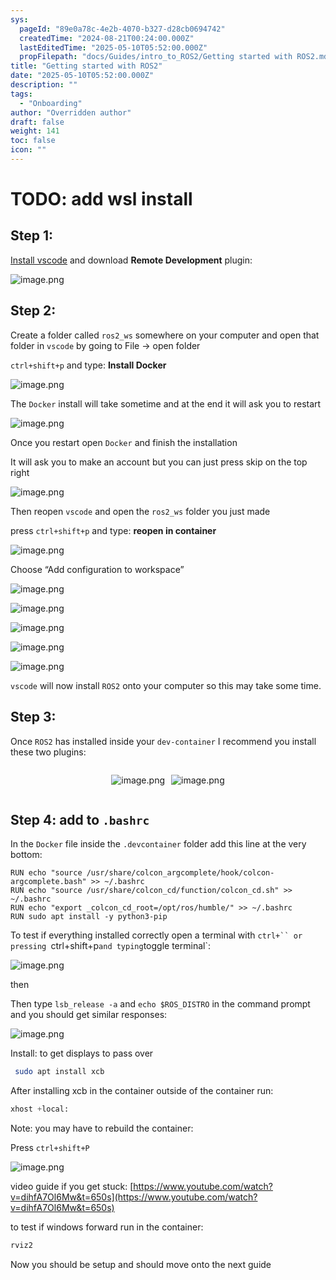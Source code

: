 ```yaml
---
sys:
  pageId: "89e0a78c-4e2b-4070-b327-d28cb0694742"
  createdTime: "2024-08-21T00:24:00.000Z"
  lastEditedTime: "2025-05-10T05:52:00.000Z"
  propFilepath: "docs/Guides/intro_to_ROS2/Getting started with ROS2.md"
title: "Getting started with ROS2"
date: "2025-05-10T05:52:00.000Z"
description: ""
tags:
  - "Onboarding"
author: "Overridden author"
draft: false
weight: 141
toc: false
icon: ""
---
```


# TODO: add wsl install

## Step 1:

[Install vscode](https://code.visualstudio.com/download) and download **Remote Development** plugin:

![image.png](https://prod-files-secure.s3.us-west-2.amazonaws.com/d518164a-d88e-44d1-a4ee-3adb3bd8bce0/efb52993-1881-4a40-b95e-6f020334f022/image.png?X-Amz-Algorithm=AWS4-HMAC-SHA256&X-Amz-Content-Sha256=UNSIGNED-PAYLOAD&X-Amz-Credential=ASIAZI2LB466YTOXWYQU%2F20250529%2Fus-west-2%2Fs3%2Faws4_request&X-Amz-Date=20250529T201021Z&X-Amz-Expires=3600&X-Amz-Security-Token=IQoJb3JpZ2luX2VjEMv%2F%2F%2F%2F%2F%2F%2F%2F%2F%2FwEaCXVzLXdlc3QtMiJIMEYCIQDBAvlveYRAaI8Zc5imuYTq2tbGWSPWVcSZQh06%2BKheXAIhAKlBtYT%2FnCGco15VUCWHoQSvf7F57RGnvTjxZYPU7xggKogECJT%2F%2F%2F%2F%2F%2F%2F%2F%2F%2FwEQABoMNjM3NDIzMTgzODA1Igw6yMzbWxi9T3iAAqEq3AMCh4PhfvXtag%2BQIyypGJncnH0l64eeris31y3S3TIWZUv4uGxoqbxEEsNb2xE7%2BWcbGdgNN3efFtKD5DxLD1zEKNI2h3aJCjWZK1k8RVBUvan5nCrBhymZpvaJuTrmbIm3Md5Co9vKK9U%2BwnBBRcfnbFt957VFlntMxAzT3%2FN0FKXWUmUz8yjlfVapOnELxAuGweFcArUTtAKyZ9KLV86IH%2BMOCmjjyyT25ckcyIAit6QQylabcHV0zJmFWUFMAFoqXoS%2FzekW2x6hxCvYQEsaOzYdc1K5fQxm3IGKuymHrDovKTdFOqH5GcJQRrHmc9xIduI%2FwNne7XrI6v%2BP5UCu2k3mp6iQe1iRGEleOlBnAK9mvdr%2FIxlN96s4D1UHAH9%2FiG2lOvjlwVhpjjeRTQwArJuX7x31tAJWZCBNdvo3NZqQe4aVyCv%2FkcNxD21YcfQLC1Ufb2e2aH8mGVuafyZShkAYqNSatLw1hu8RDA8Rh9w6%2FlGLZ4rbqSTxzA9xicT0ZQuEI33sr5vedf3SglCs12nrAJUR5yQ88sTq%2FoHg8HnykhpG5Hhmuizk1qV4puObu7DoA5%2FTGK7nCBqVQ2NrF%2Fx20Vl9OJhyjHsAHvSUFDPRW8us1Tm4P01ZIDDf4uLBBjqkAVJMM48gX0nts6E3PkdKVGE9XEem%2BPIxgZ2w2%2Bkl0SJ6HCmJWVb5tvw%2FfgPNULzwVIFuW1WQdgfuf3NUTrVqdSTlmBVSYWMb72j%2FyX5EOJeIGpcOTR9dFblKBAajQmnQq4SzoHunUgG8854YqAGRLx295yrt5YGMijwtEKrg0tIGwcC3s2GzMt2LAGgaAvQNPfrL%2BK72Gf77uh627b6qLzS5EyPx&X-Amz-Signature=f8be28531a467744db57a0ef97b19aab1923eacd412096f01add4b4f0947ea62&X-Amz-SignedHeaders=host&x-id=GetObject)

## Step 2:

Create a folder called `ros2_ws` somewhere on your computer and open that folder in `vscode` by going to File → open folder 

`ctrl+shift+p` and type: **Install Docker**

![image.png](https://prod-files-secure.s3.us-west-2.amazonaws.com/d518164a-d88e-44d1-a4ee-3adb3bd8bce0/2269dc0e-1cd5-47ff-bceb-c04ad9b2eab0/image.png?X-Amz-Algorithm=AWS4-HMAC-SHA256&X-Amz-Content-Sha256=UNSIGNED-PAYLOAD&X-Amz-Credential=ASIAZI2LB466YTOXWYQU%2F20250529%2Fus-west-2%2Fs3%2Faws4_request&X-Amz-Date=20250529T201021Z&X-Amz-Expires=3600&X-Amz-Security-Token=IQoJb3JpZ2luX2VjEMv%2F%2F%2F%2F%2F%2F%2F%2F%2F%2FwEaCXVzLXdlc3QtMiJIMEYCIQDBAvlveYRAaI8Zc5imuYTq2tbGWSPWVcSZQh06%2BKheXAIhAKlBtYT%2FnCGco15VUCWHoQSvf7F57RGnvTjxZYPU7xggKogECJT%2F%2F%2F%2F%2F%2F%2F%2F%2F%2FwEQABoMNjM3NDIzMTgzODA1Igw6yMzbWxi9T3iAAqEq3AMCh4PhfvXtag%2BQIyypGJncnH0l64eeris31y3S3TIWZUv4uGxoqbxEEsNb2xE7%2BWcbGdgNN3efFtKD5DxLD1zEKNI2h3aJCjWZK1k8RVBUvan5nCrBhymZpvaJuTrmbIm3Md5Co9vKK9U%2BwnBBRcfnbFt957VFlntMxAzT3%2FN0FKXWUmUz8yjlfVapOnELxAuGweFcArUTtAKyZ9KLV86IH%2BMOCmjjyyT25ckcyIAit6QQylabcHV0zJmFWUFMAFoqXoS%2FzekW2x6hxCvYQEsaOzYdc1K5fQxm3IGKuymHrDovKTdFOqH5GcJQRrHmc9xIduI%2FwNne7XrI6v%2BP5UCu2k3mp6iQe1iRGEleOlBnAK9mvdr%2FIxlN96s4D1UHAH9%2FiG2lOvjlwVhpjjeRTQwArJuX7x31tAJWZCBNdvo3NZqQe4aVyCv%2FkcNxD21YcfQLC1Ufb2e2aH8mGVuafyZShkAYqNSatLw1hu8RDA8Rh9w6%2FlGLZ4rbqSTxzA9xicT0ZQuEI33sr5vedf3SglCs12nrAJUR5yQ88sTq%2FoHg8HnykhpG5Hhmuizk1qV4puObu7DoA5%2FTGK7nCBqVQ2NrF%2Fx20Vl9OJhyjHsAHvSUFDPRW8us1Tm4P01ZIDDf4uLBBjqkAVJMM48gX0nts6E3PkdKVGE9XEem%2BPIxgZ2w2%2Bkl0SJ6HCmJWVb5tvw%2FfgPNULzwVIFuW1WQdgfuf3NUTrVqdSTlmBVSYWMb72j%2FyX5EOJeIGpcOTR9dFblKBAajQmnQq4SzoHunUgG8854YqAGRLx295yrt5YGMijwtEKrg0tIGwcC3s2GzMt2LAGgaAvQNPfrL%2BK72Gf77uh627b6qLzS5EyPx&X-Amz-Signature=d1bc37b05fdece33c77e123c624aae61997f9a02a25d700f9de11ae0d970e271&X-Amz-SignedHeaders=host&x-id=GetObject)

The `Docker` install will take sometime and at the end it will ask you to restart

![image.png](https://prod-files-secure.s3.us-west-2.amazonaws.com/d518164a-d88e-44d1-a4ee-3adb3bd8bce0/ed233f78-be33-4b1f-b89c-9c346c0e961e/image.png?X-Amz-Algorithm=AWS4-HMAC-SHA256&X-Amz-Content-Sha256=UNSIGNED-PAYLOAD&X-Amz-Credential=ASIAZI2LB466YTOXWYQU%2F20250529%2Fus-west-2%2Fs3%2Faws4_request&X-Amz-Date=20250529T201021Z&X-Amz-Expires=3600&X-Amz-Security-Token=IQoJb3JpZ2luX2VjEMv%2F%2F%2F%2F%2F%2F%2F%2F%2F%2FwEaCXVzLXdlc3QtMiJIMEYCIQDBAvlveYRAaI8Zc5imuYTq2tbGWSPWVcSZQh06%2BKheXAIhAKlBtYT%2FnCGco15VUCWHoQSvf7F57RGnvTjxZYPU7xggKogECJT%2F%2F%2F%2F%2F%2F%2F%2F%2F%2FwEQABoMNjM3NDIzMTgzODA1Igw6yMzbWxi9T3iAAqEq3AMCh4PhfvXtag%2BQIyypGJncnH0l64eeris31y3S3TIWZUv4uGxoqbxEEsNb2xE7%2BWcbGdgNN3efFtKD5DxLD1zEKNI2h3aJCjWZK1k8RVBUvan5nCrBhymZpvaJuTrmbIm3Md5Co9vKK9U%2BwnBBRcfnbFt957VFlntMxAzT3%2FN0FKXWUmUz8yjlfVapOnELxAuGweFcArUTtAKyZ9KLV86IH%2BMOCmjjyyT25ckcyIAit6QQylabcHV0zJmFWUFMAFoqXoS%2FzekW2x6hxCvYQEsaOzYdc1K5fQxm3IGKuymHrDovKTdFOqH5GcJQRrHmc9xIduI%2FwNne7XrI6v%2BP5UCu2k3mp6iQe1iRGEleOlBnAK9mvdr%2FIxlN96s4D1UHAH9%2FiG2lOvjlwVhpjjeRTQwArJuX7x31tAJWZCBNdvo3NZqQe4aVyCv%2FkcNxD21YcfQLC1Ufb2e2aH8mGVuafyZShkAYqNSatLw1hu8RDA8Rh9w6%2FlGLZ4rbqSTxzA9xicT0ZQuEI33sr5vedf3SglCs12nrAJUR5yQ88sTq%2FoHg8HnykhpG5Hhmuizk1qV4puObu7DoA5%2FTGK7nCBqVQ2NrF%2Fx20Vl9OJhyjHsAHvSUFDPRW8us1Tm4P01ZIDDf4uLBBjqkAVJMM48gX0nts6E3PkdKVGE9XEem%2BPIxgZ2w2%2Bkl0SJ6HCmJWVb5tvw%2FfgPNULzwVIFuW1WQdgfuf3NUTrVqdSTlmBVSYWMb72j%2FyX5EOJeIGpcOTR9dFblKBAajQmnQq4SzoHunUgG8854YqAGRLx295yrt5YGMijwtEKrg0tIGwcC3s2GzMt2LAGgaAvQNPfrL%2BK72Gf77uh627b6qLzS5EyPx&X-Amz-Signature=5647a65a4f4ed9b45611d523db15d910b1c5a465745ef04d404431eb36e1eb62&X-Amz-SignedHeaders=host&x-id=GetObject)

Once you restart open `Docker` and finish the installation

It will ask you to make an account but you can just press skip on the top right

![image.png](https://prod-files-secure.s3.us-west-2.amazonaws.com/d518164a-d88e-44d1-a4ee-3adb3bd8bce0/21010ad9-1659-4fd9-9f59-9932a09b2a3d/image.png?X-Amz-Algorithm=AWS4-HMAC-SHA256&X-Amz-Content-Sha256=UNSIGNED-PAYLOAD&X-Amz-Credential=ASIAZI2LB466YTOXWYQU%2F20250529%2Fus-west-2%2Fs3%2Faws4_request&X-Amz-Date=20250529T201021Z&X-Amz-Expires=3600&X-Amz-Security-Token=IQoJb3JpZ2luX2VjEMv%2F%2F%2F%2F%2F%2F%2F%2F%2F%2FwEaCXVzLXdlc3QtMiJIMEYCIQDBAvlveYRAaI8Zc5imuYTq2tbGWSPWVcSZQh06%2BKheXAIhAKlBtYT%2FnCGco15VUCWHoQSvf7F57RGnvTjxZYPU7xggKogECJT%2F%2F%2F%2F%2F%2F%2F%2F%2F%2FwEQABoMNjM3NDIzMTgzODA1Igw6yMzbWxi9T3iAAqEq3AMCh4PhfvXtag%2BQIyypGJncnH0l64eeris31y3S3TIWZUv4uGxoqbxEEsNb2xE7%2BWcbGdgNN3efFtKD5DxLD1zEKNI2h3aJCjWZK1k8RVBUvan5nCrBhymZpvaJuTrmbIm3Md5Co9vKK9U%2BwnBBRcfnbFt957VFlntMxAzT3%2FN0FKXWUmUz8yjlfVapOnELxAuGweFcArUTtAKyZ9KLV86IH%2BMOCmjjyyT25ckcyIAit6QQylabcHV0zJmFWUFMAFoqXoS%2FzekW2x6hxCvYQEsaOzYdc1K5fQxm3IGKuymHrDovKTdFOqH5GcJQRrHmc9xIduI%2FwNne7XrI6v%2BP5UCu2k3mp6iQe1iRGEleOlBnAK9mvdr%2FIxlN96s4D1UHAH9%2FiG2lOvjlwVhpjjeRTQwArJuX7x31tAJWZCBNdvo3NZqQe4aVyCv%2FkcNxD21YcfQLC1Ufb2e2aH8mGVuafyZShkAYqNSatLw1hu8RDA8Rh9w6%2FlGLZ4rbqSTxzA9xicT0ZQuEI33sr5vedf3SglCs12nrAJUR5yQ88sTq%2FoHg8HnykhpG5Hhmuizk1qV4puObu7DoA5%2FTGK7nCBqVQ2NrF%2Fx20Vl9OJhyjHsAHvSUFDPRW8us1Tm4P01ZIDDf4uLBBjqkAVJMM48gX0nts6E3PkdKVGE9XEem%2BPIxgZ2w2%2Bkl0SJ6HCmJWVb5tvw%2FfgPNULzwVIFuW1WQdgfuf3NUTrVqdSTlmBVSYWMb72j%2FyX5EOJeIGpcOTR9dFblKBAajQmnQq4SzoHunUgG8854YqAGRLx295yrt5YGMijwtEKrg0tIGwcC3s2GzMt2LAGgaAvQNPfrL%2BK72Gf77uh627b6qLzS5EyPx&X-Amz-Signature=54022294fdbff8febd1b923415ce790c5dfe9ccd612f3c310ae1de3ed18602ba&X-Amz-SignedHeaders=host&x-id=GetObject)

Then reopen `vscode` and open the `ros2_ws` folder you just made

press `ctrl+shift+p` and type: **reopen in container**

![image.png](https://prod-files-secure.s3.us-west-2.amazonaws.com/d518164a-d88e-44d1-a4ee-3adb3bd8bce0/4e93b8c2-41ad-488c-8095-c74205196118/image.png?X-Amz-Algorithm=AWS4-HMAC-SHA256&X-Amz-Content-Sha256=UNSIGNED-PAYLOAD&X-Amz-Credential=ASIAZI2LB466YTOXWYQU%2F20250529%2Fus-west-2%2Fs3%2Faws4_request&X-Amz-Date=20250529T201021Z&X-Amz-Expires=3600&X-Amz-Security-Token=IQoJb3JpZ2luX2VjEMv%2F%2F%2F%2F%2F%2F%2F%2F%2F%2FwEaCXVzLXdlc3QtMiJIMEYCIQDBAvlveYRAaI8Zc5imuYTq2tbGWSPWVcSZQh06%2BKheXAIhAKlBtYT%2FnCGco15VUCWHoQSvf7F57RGnvTjxZYPU7xggKogECJT%2F%2F%2F%2F%2F%2F%2F%2F%2F%2FwEQABoMNjM3NDIzMTgzODA1Igw6yMzbWxi9T3iAAqEq3AMCh4PhfvXtag%2BQIyypGJncnH0l64eeris31y3S3TIWZUv4uGxoqbxEEsNb2xE7%2BWcbGdgNN3efFtKD5DxLD1zEKNI2h3aJCjWZK1k8RVBUvan5nCrBhymZpvaJuTrmbIm3Md5Co9vKK9U%2BwnBBRcfnbFt957VFlntMxAzT3%2FN0FKXWUmUz8yjlfVapOnELxAuGweFcArUTtAKyZ9KLV86IH%2BMOCmjjyyT25ckcyIAit6QQylabcHV0zJmFWUFMAFoqXoS%2FzekW2x6hxCvYQEsaOzYdc1K5fQxm3IGKuymHrDovKTdFOqH5GcJQRrHmc9xIduI%2FwNne7XrI6v%2BP5UCu2k3mp6iQe1iRGEleOlBnAK9mvdr%2FIxlN96s4D1UHAH9%2FiG2lOvjlwVhpjjeRTQwArJuX7x31tAJWZCBNdvo3NZqQe4aVyCv%2FkcNxD21YcfQLC1Ufb2e2aH8mGVuafyZShkAYqNSatLw1hu8RDA8Rh9w6%2FlGLZ4rbqSTxzA9xicT0ZQuEI33sr5vedf3SglCs12nrAJUR5yQ88sTq%2FoHg8HnykhpG5Hhmuizk1qV4puObu7DoA5%2FTGK7nCBqVQ2NrF%2Fx20Vl9OJhyjHsAHvSUFDPRW8us1Tm4P01ZIDDf4uLBBjqkAVJMM48gX0nts6E3PkdKVGE9XEem%2BPIxgZ2w2%2Bkl0SJ6HCmJWVb5tvw%2FfgPNULzwVIFuW1WQdgfuf3NUTrVqdSTlmBVSYWMb72j%2FyX5EOJeIGpcOTR9dFblKBAajQmnQq4SzoHunUgG8854YqAGRLx295yrt5YGMijwtEKrg0tIGwcC3s2GzMt2LAGgaAvQNPfrL%2BK72Gf77uh627b6qLzS5EyPx&X-Amz-Signature=0cfad11028cf6dc50de34b435041da5fc4b29a33a262dced7522d0bb2c6402c9&X-Amz-SignedHeaders=host&x-id=GetObject)

Choose “Add configuration to workspace”

![image.png](https://prod-files-secure.s3.us-west-2.amazonaws.com/d518164a-d88e-44d1-a4ee-3adb3bd8bce0/9560b282-5060-4989-ba37-97e7b2c22476/image.png?X-Amz-Algorithm=AWS4-HMAC-SHA256&X-Amz-Content-Sha256=UNSIGNED-PAYLOAD&X-Amz-Credential=ASIAZI2LB466YTOXWYQU%2F20250529%2Fus-west-2%2Fs3%2Faws4_request&X-Amz-Date=20250529T201021Z&X-Amz-Expires=3600&X-Amz-Security-Token=IQoJb3JpZ2luX2VjEMv%2F%2F%2F%2F%2F%2F%2F%2F%2F%2FwEaCXVzLXdlc3QtMiJIMEYCIQDBAvlveYRAaI8Zc5imuYTq2tbGWSPWVcSZQh06%2BKheXAIhAKlBtYT%2FnCGco15VUCWHoQSvf7F57RGnvTjxZYPU7xggKogECJT%2F%2F%2F%2F%2F%2F%2F%2F%2F%2FwEQABoMNjM3NDIzMTgzODA1Igw6yMzbWxi9T3iAAqEq3AMCh4PhfvXtag%2BQIyypGJncnH0l64eeris31y3S3TIWZUv4uGxoqbxEEsNb2xE7%2BWcbGdgNN3efFtKD5DxLD1zEKNI2h3aJCjWZK1k8RVBUvan5nCrBhymZpvaJuTrmbIm3Md5Co9vKK9U%2BwnBBRcfnbFt957VFlntMxAzT3%2FN0FKXWUmUz8yjlfVapOnELxAuGweFcArUTtAKyZ9KLV86IH%2BMOCmjjyyT25ckcyIAit6QQylabcHV0zJmFWUFMAFoqXoS%2FzekW2x6hxCvYQEsaOzYdc1K5fQxm3IGKuymHrDovKTdFOqH5GcJQRrHmc9xIduI%2FwNne7XrI6v%2BP5UCu2k3mp6iQe1iRGEleOlBnAK9mvdr%2FIxlN96s4D1UHAH9%2FiG2lOvjlwVhpjjeRTQwArJuX7x31tAJWZCBNdvo3NZqQe4aVyCv%2FkcNxD21YcfQLC1Ufb2e2aH8mGVuafyZShkAYqNSatLw1hu8RDA8Rh9w6%2FlGLZ4rbqSTxzA9xicT0ZQuEI33sr5vedf3SglCs12nrAJUR5yQ88sTq%2FoHg8HnykhpG5Hhmuizk1qV4puObu7DoA5%2FTGK7nCBqVQ2NrF%2Fx20Vl9OJhyjHsAHvSUFDPRW8us1Tm4P01ZIDDf4uLBBjqkAVJMM48gX0nts6E3PkdKVGE9XEem%2BPIxgZ2w2%2Bkl0SJ6HCmJWVb5tvw%2FfgPNULzwVIFuW1WQdgfuf3NUTrVqdSTlmBVSYWMb72j%2FyX5EOJeIGpcOTR9dFblKBAajQmnQq4SzoHunUgG8854YqAGRLx295yrt5YGMijwtEKrg0tIGwcC3s2GzMt2LAGgaAvQNPfrL%2BK72Gf77uh627b6qLzS5EyPx&X-Amz-Signature=1b6afbd5c63ac1ffe54a5e621fe71bea2904762ae737c742147e2b34de543e73&X-Amz-SignedHeaders=host&x-id=GetObject)

![image.png](https://prod-files-secure.s3.us-west-2.amazonaws.com/d518164a-d88e-44d1-a4ee-3adb3bd8bce0/2ee63f81-886b-48e8-a553-dc6e5eac99e4/image.png?X-Amz-Algorithm=AWS4-HMAC-SHA256&X-Amz-Content-Sha256=UNSIGNED-PAYLOAD&X-Amz-Credential=ASIAZI2LB466YTOXWYQU%2F20250529%2Fus-west-2%2Fs3%2Faws4_request&X-Amz-Date=20250529T201021Z&X-Amz-Expires=3600&X-Amz-Security-Token=IQoJb3JpZ2luX2VjEMv%2F%2F%2F%2F%2F%2F%2F%2F%2F%2FwEaCXVzLXdlc3QtMiJIMEYCIQDBAvlveYRAaI8Zc5imuYTq2tbGWSPWVcSZQh06%2BKheXAIhAKlBtYT%2FnCGco15VUCWHoQSvf7F57RGnvTjxZYPU7xggKogECJT%2F%2F%2F%2F%2F%2F%2F%2F%2F%2FwEQABoMNjM3NDIzMTgzODA1Igw6yMzbWxi9T3iAAqEq3AMCh4PhfvXtag%2BQIyypGJncnH0l64eeris31y3S3TIWZUv4uGxoqbxEEsNb2xE7%2BWcbGdgNN3efFtKD5DxLD1zEKNI2h3aJCjWZK1k8RVBUvan5nCrBhymZpvaJuTrmbIm3Md5Co9vKK9U%2BwnBBRcfnbFt957VFlntMxAzT3%2FN0FKXWUmUz8yjlfVapOnELxAuGweFcArUTtAKyZ9KLV86IH%2BMOCmjjyyT25ckcyIAit6QQylabcHV0zJmFWUFMAFoqXoS%2FzekW2x6hxCvYQEsaOzYdc1K5fQxm3IGKuymHrDovKTdFOqH5GcJQRrHmc9xIduI%2FwNne7XrI6v%2BP5UCu2k3mp6iQe1iRGEleOlBnAK9mvdr%2FIxlN96s4D1UHAH9%2FiG2lOvjlwVhpjjeRTQwArJuX7x31tAJWZCBNdvo3NZqQe4aVyCv%2FkcNxD21YcfQLC1Ufb2e2aH8mGVuafyZShkAYqNSatLw1hu8RDA8Rh9w6%2FlGLZ4rbqSTxzA9xicT0ZQuEI33sr5vedf3SglCs12nrAJUR5yQ88sTq%2FoHg8HnykhpG5Hhmuizk1qV4puObu7DoA5%2FTGK7nCBqVQ2NrF%2Fx20Vl9OJhyjHsAHvSUFDPRW8us1Tm4P01ZIDDf4uLBBjqkAVJMM48gX0nts6E3PkdKVGE9XEem%2BPIxgZ2w2%2Bkl0SJ6HCmJWVb5tvw%2FfgPNULzwVIFuW1WQdgfuf3NUTrVqdSTlmBVSYWMb72j%2FyX5EOJeIGpcOTR9dFblKBAajQmnQq4SzoHunUgG8854YqAGRLx295yrt5YGMijwtEKrg0tIGwcC3s2GzMt2LAGgaAvQNPfrL%2BK72Gf77uh627b6qLzS5EyPx&X-Amz-Signature=996889c87b12b3b820c96b0a8fd9668739906a080d1f2baf3ef9ac03741531b8&X-Amz-SignedHeaders=host&x-id=GetObject)

![image.png](https://prod-files-secure.s3.us-west-2.amazonaws.com/d518164a-d88e-44d1-a4ee-3adb3bd8bce0/ae1580b2-b048-407e-aed9-b584224a7a04/image.png?X-Amz-Algorithm=AWS4-HMAC-SHA256&X-Amz-Content-Sha256=UNSIGNED-PAYLOAD&X-Amz-Credential=ASIAZI2LB466YTOXWYQU%2F20250529%2Fus-west-2%2Fs3%2Faws4_request&X-Amz-Date=20250529T201021Z&X-Amz-Expires=3600&X-Amz-Security-Token=IQoJb3JpZ2luX2VjEMv%2F%2F%2F%2F%2F%2F%2F%2F%2F%2FwEaCXVzLXdlc3QtMiJIMEYCIQDBAvlveYRAaI8Zc5imuYTq2tbGWSPWVcSZQh06%2BKheXAIhAKlBtYT%2FnCGco15VUCWHoQSvf7F57RGnvTjxZYPU7xggKogECJT%2F%2F%2F%2F%2F%2F%2F%2F%2F%2FwEQABoMNjM3NDIzMTgzODA1Igw6yMzbWxi9T3iAAqEq3AMCh4PhfvXtag%2BQIyypGJncnH0l64eeris31y3S3TIWZUv4uGxoqbxEEsNb2xE7%2BWcbGdgNN3efFtKD5DxLD1zEKNI2h3aJCjWZK1k8RVBUvan5nCrBhymZpvaJuTrmbIm3Md5Co9vKK9U%2BwnBBRcfnbFt957VFlntMxAzT3%2FN0FKXWUmUz8yjlfVapOnELxAuGweFcArUTtAKyZ9KLV86IH%2BMOCmjjyyT25ckcyIAit6QQylabcHV0zJmFWUFMAFoqXoS%2FzekW2x6hxCvYQEsaOzYdc1K5fQxm3IGKuymHrDovKTdFOqH5GcJQRrHmc9xIduI%2FwNne7XrI6v%2BP5UCu2k3mp6iQe1iRGEleOlBnAK9mvdr%2FIxlN96s4D1UHAH9%2FiG2lOvjlwVhpjjeRTQwArJuX7x31tAJWZCBNdvo3NZqQe4aVyCv%2FkcNxD21YcfQLC1Ufb2e2aH8mGVuafyZShkAYqNSatLw1hu8RDA8Rh9w6%2FlGLZ4rbqSTxzA9xicT0ZQuEI33sr5vedf3SglCs12nrAJUR5yQ88sTq%2FoHg8HnykhpG5Hhmuizk1qV4puObu7DoA5%2FTGK7nCBqVQ2NrF%2Fx20Vl9OJhyjHsAHvSUFDPRW8us1Tm4P01ZIDDf4uLBBjqkAVJMM48gX0nts6E3PkdKVGE9XEem%2BPIxgZ2w2%2Bkl0SJ6HCmJWVb5tvw%2FfgPNULzwVIFuW1WQdgfuf3NUTrVqdSTlmBVSYWMb72j%2FyX5EOJeIGpcOTR9dFblKBAajQmnQq4SzoHunUgG8854YqAGRLx295yrt5YGMijwtEKrg0tIGwcC3s2GzMt2LAGgaAvQNPfrL%2BK72Gf77uh627b6qLzS5EyPx&X-Amz-Signature=25f1b9b2e430304ef288db29c6459195575efad5095982d3f5a1b91bd6504b49&X-Amz-SignedHeaders=host&x-id=GetObject)

![image.png](https://prod-files-secure.s3.us-west-2.amazonaws.com/d518164a-d88e-44d1-a4ee-3adb3bd8bce0/53255b28-f75e-430f-b9e3-c0ac8577e42b/image.png?X-Amz-Algorithm=AWS4-HMAC-SHA256&X-Amz-Content-Sha256=UNSIGNED-PAYLOAD&X-Amz-Credential=ASIAZI2LB466YTOXWYQU%2F20250529%2Fus-west-2%2Fs3%2Faws4_request&X-Amz-Date=20250529T201021Z&X-Amz-Expires=3600&X-Amz-Security-Token=IQoJb3JpZ2luX2VjEMv%2F%2F%2F%2F%2F%2F%2F%2F%2F%2FwEaCXVzLXdlc3QtMiJIMEYCIQDBAvlveYRAaI8Zc5imuYTq2tbGWSPWVcSZQh06%2BKheXAIhAKlBtYT%2FnCGco15VUCWHoQSvf7F57RGnvTjxZYPU7xggKogECJT%2F%2F%2F%2F%2F%2F%2F%2F%2F%2FwEQABoMNjM3NDIzMTgzODA1Igw6yMzbWxi9T3iAAqEq3AMCh4PhfvXtag%2BQIyypGJncnH0l64eeris31y3S3TIWZUv4uGxoqbxEEsNb2xE7%2BWcbGdgNN3efFtKD5DxLD1zEKNI2h3aJCjWZK1k8RVBUvan5nCrBhymZpvaJuTrmbIm3Md5Co9vKK9U%2BwnBBRcfnbFt957VFlntMxAzT3%2FN0FKXWUmUz8yjlfVapOnELxAuGweFcArUTtAKyZ9KLV86IH%2BMOCmjjyyT25ckcyIAit6QQylabcHV0zJmFWUFMAFoqXoS%2FzekW2x6hxCvYQEsaOzYdc1K5fQxm3IGKuymHrDovKTdFOqH5GcJQRrHmc9xIduI%2FwNne7XrI6v%2BP5UCu2k3mp6iQe1iRGEleOlBnAK9mvdr%2FIxlN96s4D1UHAH9%2FiG2lOvjlwVhpjjeRTQwArJuX7x31tAJWZCBNdvo3NZqQe4aVyCv%2FkcNxD21YcfQLC1Ufb2e2aH8mGVuafyZShkAYqNSatLw1hu8RDA8Rh9w6%2FlGLZ4rbqSTxzA9xicT0ZQuEI33sr5vedf3SglCs12nrAJUR5yQ88sTq%2FoHg8HnykhpG5Hhmuizk1qV4puObu7DoA5%2FTGK7nCBqVQ2NrF%2Fx20Vl9OJhyjHsAHvSUFDPRW8us1Tm4P01ZIDDf4uLBBjqkAVJMM48gX0nts6E3PkdKVGE9XEem%2BPIxgZ2w2%2Bkl0SJ6HCmJWVb5tvw%2FfgPNULzwVIFuW1WQdgfuf3NUTrVqdSTlmBVSYWMb72j%2FyX5EOJeIGpcOTR9dFblKBAajQmnQq4SzoHunUgG8854YqAGRLx295yrt5YGMijwtEKrg0tIGwcC3s2GzMt2LAGgaAvQNPfrL%2BK72Gf77uh627b6qLzS5EyPx&X-Amz-Signature=318876e5fc0ab3c25b887df285aa275ec5329bb99dc96ae35c5d336808f17e65&X-Amz-SignedHeaders=host&x-id=GetObject)

![image.png](https://prod-files-secure.s3.us-west-2.amazonaws.com/d518164a-d88e-44d1-a4ee-3adb3bd8bce0/7c562767-5af9-4ffb-97d1-327bcdf4ee00/image.png?X-Amz-Algorithm=AWS4-HMAC-SHA256&X-Amz-Content-Sha256=UNSIGNED-PAYLOAD&X-Amz-Credential=ASIAZI2LB466YTOXWYQU%2F20250529%2Fus-west-2%2Fs3%2Faws4_request&X-Amz-Date=20250529T201021Z&X-Amz-Expires=3600&X-Amz-Security-Token=IQoJb3JpZ2luX2VjEMv%2F%2F%2F%2F%2F%2F%2F%2F%2F%2FwEaCXVzLXdlc3QtMiJIMEYCIQDBAvlveYRAaI8Zc5imuYTq2tbGWSPWVcSZQh06%2BKheXAIhAKlBtYT%2FnCGco15VUCWHoQSvf7F57RGnvTjxZYPU7xggKogECJT%2F%2F%2F%2F%2F%2F%2F%2F%2F%2FwEQABoMNjM3NDIzMTgzODA1Igw6yMzbWxi9T3iAAqEq3AMCh4PhfvXtag%2BQIyypGJncnH0l64eeris31y3S3TIWZUv4uGxoqbxEEsNb2xE7%2BWcbGdgNN3efFtKD5DxLD1zEKNI2h3aJCjWZK1k8RVBUvan5nCrBhymZpvaJuTrmbIm3Md5Co9vKK9U%2BwnBBRcfnbFt957VFlntMxAzT3%2FN0FKXWUmUz8yjlfVapOnELxAuGweFcArUTtAKyZ9KLV86IH%2BMOCmjjyyT25ckcyIAit6QQylabcHV0zJmFWUFMAFoqXoS%2FzekW2x6hxCvYQEsaOzYdc1K5fQxm3IGKuymHrDovKTdFOqH5GcJQRrHmc9xIduI%2FwNne7XrI6v%2BP5UCu2k3mp6iQe1iRGEleOlBnAK9mvdr%2FIxlN96s4D1UHAH9%2FiG2lOvjlwVhpjjeRTQwArJuX7x31tAJWZCBNdvo3NZqQe4aVyCv%2FkcNxD21YcfQLC1Ufb2e2aH8mGVuafyZShkAYqNSatLw1hu8RDA8Rh9w6%2FlGLZ4rbqSTxzA9xicT0ZQuEI33sr5vedf3SglCs12nrAJUR5yQ88sTq%2FoHg8HnykhpG5Hhmuizk1qV4puObu7DoA5%2FTGK7nCBqVQ2NrF%2Fx20Vl9OJhyjHsAHvSUFDPRW8us1Tm4P01ZIDDf4uLBBjqkAVJMM48gX0nts6E3PkdKVGE9XEem%2BPIxgZ2w2%2Bkl0SJ6HCmJWVb5tvw%2FfgPNULzwVIFuW1WQdgfuf3NUTrVqdSTlmBVSYWMb72j%2FyX5EOJeIGpcOTR9dFblKBAajQmnQq4SzoHunUgG8854YqAGRLx295yrt5YGMijwtEKrg0tIGwcC3s2GzMt2LAGgaAvQNPfrL%2BK72Gf77uh627b6qLzS5EyPx&X-Amz-Signature=712571f282bde2e02d88560fa374b130278db14adf520f2581ab129acef39c1d&X-Amz-SignedHeaders=host&x-id=GetObject)

`vscode` will now install `ROS2` onto your computer so this may take some time.

## Step 3:

Once `ROS2` has installed inside your `dev-container` I recommend you install these two plugins:

<div style="display: flex;flex-direction: row; column-gap:10px; max-width: 630px;justify-content: center;">
<div>

![image.png](https://prod-files-secure.s3.us-west-2.amazonaws.com/d518164a-d88e-44d1-a4ee-3adb3bd8bce0/3fc3d550-5a54-4ba1-ba6b-faa01cdb7369/image.png?X-Amz-Algorithm=AWS4-HMAC-SHA256&X-Amz-Content-Sha256=UNSIGNED-PAYLOAD&X-Amz-Credential=ASIAZI2LB466VC33NX4Q%2F20250529%2Fus-west-2%2Fs3%2Faws4_request&X-Amz-Date=20250529T201022Z&X-Amz-Expires=3600&X-Amz-Security-Token=IQoJb3JpZ2luX2VjEMv%2F%2F%2F%2F%2F%2F%2F%2F%2F%2FwEaCXVzLXdlc3QtMiJGMEQCIETFnO5CYcBtC4U%2F3RzEvpM6y%2F1PRdPw35tlaLicv2ruAiAexzr3War41SDd5L9AxUptFyUPTIn5%2FWO51orjI%2FHgvyqIBAiU%2F%2F%2F%2F%2F%2F%2F%2F%2F%2F8BEAAaDDYzNzQyMzE4MzgwNSIMq7cFguUJH%2BSwhgRSKtwDcA4SC1qmG6SxsH1L97voI%2BNKL%2B8Dq67IRKAumj8NBlzjfhLu3EOFQSNLrNQ2jZepDIHTPnk4UGWLshiMxpp4V8mTCx71zkUU6weIumyqU1xY%2BHtJtixUxsyVXCfdTdY%2B%2BC2GLGugKgWBAvTCVkFEI6lKRa4MJG37tqB4ESlBtUMq49DzNShV02Us4BWWRjXj6xQ369oaIhs%2B9vR4AfkhTU9GPBDOA6vltCyx7L0gCWdYvWYGF2MX1OcrNFrlfCHa62AmkqEdcFxKWdnQ%2BeLvzCfEcQlYb%2FQAH5NWwMXTKhFsA1%2Bl7j9o89q784lmSRv%2F74KCWtPCQfzDpVW8odT6HWsseqbA7JJQ%2FdZng3Rndog%2BC6vpJqsjnaDOWe7nd9jt082p6qCEXlLNpW%2B%2FPR%2FvUnUTotVBzDnqIggtkoNujFNo4YNb%2F93ayqsSRJJwzE8zCaVeG7inoAqO6qW3LKCbiCnLzqKWxz5FRT9U8v54OE261hA178EwutI6X%2B0AthxTYYoYkFrQtZEjJmtLdvAuZx9%2F3FuR2xyA6RItSo5RfK73c6gVvfZGZ3d7LzdfS7JVsLsZguI%2BNWvbHvfftnQox2uvJmlAWCpe6nTa1r0b36%2FUsWPqhJY%2F1ZlDcWAw3uLiwQY6pgHPe0ZrmSudX8ZGFK3DTT%2B1lvH8zDM8P7p8SLfgFQ%2Bmo4oKjGh%2ByGKOUjfMCtsb%2FBMSnpCkH7Gfo5i7fhLhK%2Bx0UZkA20lEmGV4IdQh6VKGRodPvKtuJsyt6GKvQJaMwhRhE79jVmJntfbwby7DJa5s41bnkqc0RsFdyOhMGBqR7To4zHSbkDrLxBXbdqN1%2FFi80TbY7JQuLvgSexe1zj1nf9%2F4P7f5&X-Amz-Signature=f94053d3b7726be372e38c0344f67dcea3d09df6bdb1647041b1c35ca89ce56d&X-Amz-SignedHeaders=host&x-id=GetObject)

</div>
<div>

![image.png](https://prod-files-secure.s3.us-west-2.amazonaws.com/d518164a-d88e-44d1-a4ee-3adb3bd8bce0/d994cc66-13c2-4093-a5a3-f84cf4601a82/image.png?X-Amz-Algorithm=AWS4-HMAC-SHA256&X-Amz-Content-Sha256=UNSIGNED-PAYLOAD&X-Amz-Credential=ASIAZI2LB466R54YS3FX%2F20250529%2Fus-west-2%2Fs3%2Faws4_request&X-Amz-Date=20250529T201022Z&X-Amz-Expires=3600&X-Amz-Security-Token=IQoJb3JpZ2luX2VjEMv%2F%2F%2F%2F%2F%2F%2F%2F%2F%2FwEaCXVzLXdlc3QtMiJHMEUCIFBTNgN%2Fdka73EhAqTM1rFBosZhrNv07JELwvskxgIkLAiEApWOMExszxi7gtYhe%2BRzY818xJRpyQ3U%2ByIXz5hq%2Bpc4qiAQIlP%2F%2F%2F%2F%2F%2F%2F%2F%2F%2FARAAGgw2Mzc0MjMxODM4MDUiDGyixFWu2RSFNuabyCrcA1jIQrNanlU7IAv54KQauRNdb%2B47IixaE49r5Nr1CRRHcMUskl7pcEYJVVjWvOHzIN8miU7HJWlBytfKvMV4A%2FPbaJhYV4YLPqfTSqevwOPb27kLWGgDLMC97QP7Hcq%2BFwPZETlu4q5QfwvoqHrFHq9yUoG2D7%2BR8GYqrmxXRaNgBnmDZEPYUxpqYfPAmr43CaQ4SNwdP7RA8HL5ib6U48ZTFBH29Vja7tYSB4J33HNpXmGvQtZ92mSoAGt1ksuTbt7jxqg50OzlwX0Ofhk96zGrl7ZbomANm%2BQzYwPaXQah2%2FwsCAxZF5R9hfvbkCc0rR4fzNOg1Stu78XAOAFAklNuETwSpSR%2BxM5a%2BwJeubyj9J8sOeIWpUoSCAAKh8Ko0IyToeNdFMjMnm6S2UUUUgAHWBbeVnZkHqhNQPa70EudDh4o5zO8xxmCwFjH2hDA2t%2BtJncbzMWa8U45Ue7k2lHlyoQPyTQFQ3IyZmq1VAS3lMUa1MCGRjJL4CieHUu8uiexU3v1DZK1HBrf1%2B%2FXz4S7jLGRDv%2BH1PK3Urakyg90SpvDXlPD2D2JGZcj1GFzIw0NxE9JePRkAjPdHob3knSuthxyG1OwNZHQ9PqA51EjlLZ0tAVGbVNObzrMMNzi4sEGOqUBR%2FwSgBViZi1OC22qmBo%2B6PQl8rjWy2kyoIPGk7R7185%2F8OuacBzmGKt%2BgSJ4qh08VqM50Ea1dHGhjTV2mrVNoznPHGKxTrgcP%2BDZQiOaM564GyzGyxWp0vljURZFxdvqAbuGI0rw%2FAtJIdCcj7lS60PmkkeGZfLdeoNJRTj%2BDDN5QaTb5ej7Gtej33yi%2BdRAszEo1bypuq9CxQoWXj1hoxJ9sUXM&X-Amz-Signature=dcd621ed926903efb465778e94fe9367c47aa192a092d23b62a8794a916452dd&X-Amz-SignedHeaders=host&x-id=GetObject)

</div>
</div>

## Step 4: add to `.bashrc`

In the `Docker` file inside the `.devcontainer` folder add this line at the very bottom: 

```docker
RUN echo "source /usr/share/colcon_argcomplete/hook/colcon-argcomplete.bash" >> ~/.bashrc
RUN echo "source /usr/share/colcon_cd/function/colcon_cd.sh" >> ~/.bashrc
RUN echo "export _colcon_cd_root=/opt/ros/humble/" >> ~/.bashrc
RUN sudo apt install -y python3-pip 
```

To test if everything installed correctly open a terminal with `ctrl+`` or pressing `ctrl+shift+p` and typing `toggle terminal`:

![image.png](https://prod-files-secure.s3.us-west-2.amazonaws.com/d518164a-d88e-44d1-a4ee-3adb3bd8bce0/6a4943d8-b04e-4c02-9a58-775f3384d1a5/image.png?X-Amz-Algorithm=AWS4-HMAC-SHA256&X-Amz-Content-Sha256=UNSIGNED-PAYLOAD&X-Amz-Credential=ASIAZI2LB466YTOXWYQU%2F20250529%2Fus-west-2%2Fs3%2Faws4_request&X-Amz-Date=20250529T201021Z&X-Amz-Expires=3600&X-Amz-Security-Token=IQoJb3JpZ2luX2VjEMv%2F%2F%2F%2F%2F%2F%2F%2F%2F%2FwEaCXVzLXdlc3QtMiJIMEYCIQDBAvlveYRAaI8Zc5imuYTq2tbGWSPWVcSZQh06%2BKheXAIhAKlBtYT%2FnCGco15VUCWHoQSvf7F57RGnvTjxZYPU7xggKogECJT%2F%2F%2F%2F%2F%2F%2F%2F%2F%2FwEQABoMNjM3NDIzMTgzODA1Igw6yMzbWxi9T3iAAqEq3AMCh4PhfvXtag%2BQIyypGJncnH0l64eeris31y3S3TIWZUv4uGxoqbxEEsNb2xE7%2BWcbGdgNN3efFtKD5DxLD1zEKNI2h3aJCjWZK1k8RVBUvan5nCrBhymZpvaJuTrmbIm3Md5Co9vKK9U%2BwnBBRcfnbFt957VFlntMxAzT3%2FN0FKXWUmUz8yjlfVapOnELxAuGweFcArUTtAKyZ9KLV86IH%2BMOCmjjyyT25ckcyIAit6QQylabcHV0zJmFWUFMAFoqXoS%2FzekW2x6hxCvYQEsaOzYdc1K5fQxm3IGKuymHrDovKTdFOqH5GcJQRrHmc9xIduI%2FwNne7XrI6v%2BP5UCu2k3mp6iQe1iRGEleOlBnAK9mvdr%2FIxlN96s4D1UHAH9%2FiG2lOvjlwVhpjjeRTQwArJuX7x31tAJWZCBNdvo3NZqQe4aVyCv%2FkcNxD21YcfQLC1Ufb2e2aH8mGVuafyZShkAYqNSatLw1hu8RDA8Rh9w6%2FlGLZ4rbqSTxzA9xicT0ZQuEI33sr5vedf3SglCs12nrAJUR5yQ88sTq%2FoHg8HnykhpG5Hhmuizk1qV4puObu7DoA5%2FTGK7nCBqVQ2NrF%2Fx20Vl9OJhyjHsAHvSUFDPRW8us1Tm4P01ZIDDf4uLBBjqkAVJMM48gX0nts6E3PkdKVGE9XEem%2BPIxgZ2w2%2Bkl0SJ6HCmJWVb5tvw%2FfgPNULzwVIFuW1WQdgfuf3NUTrVqdSTlmBVSYWMb72j%2FyX5EOJeIGpcOTR9dFblKBAajQmnQq4SzoHunUgG8854YqAGRLx295yrt5YGMijwtEKrg0tIGwcC3s2GzMt2LAGgaAvQNPfrL%2BK72Gf77uh627b6qLzS5EyPx&X-Amz-Signature=705003f696ca3bef1b2e10f3c173547f2ede5e21f079e10f7cc574876879981a&X-Amz-SignedHeaders=host&x-id=GetObject)

then 

Then type `lsb_release -a` and `echo $ROS_DISTRO` in the command prompt and you should get similar responses:

![image.png](https://prod-files-secure.s3.us-west-2.amazonaws.com/d518164a-d88e-44d1-a4ee-3adb3bd8bce0/3e635dec-a805-4e85-8b9e-d000e5b71a4e/image.png?X-Amz-Algorithm=AWS4-HMAC-SHA256&X-Amz-Content-Sha256=UNSIGNED-PAYLOAD&X-Amz-Credential=ASIAZI2LB466YTOXWYQU%2F20250529%2Fus-west-2%2Fs3%2Faws4_request&X-Amz-Date=20250529T201021Z&X-Amz-Expires=3600&X-Amz-Security-Token=IQoJb3JpZ2luX2VjEMv%2F%2F%2F%2F%2F%2F%2F%2F%2F%2FwEaCXVzLXdlc3QtMiJIMEYCIQDBAvlveYRAaI8Zc5imuYTq2tbGWSPWVcSZQh06%2BKheXAIhAKlBtYT%2FnCGco15VUCWHoQSvf7F57RGnvTjxZYPU7xggKogECJT%2F%2F%2F%2F%2F%2F%2F%2F%2F%2FwEQABoMNjM3NDIzMTgzODA1Igw6yMzbWxi9T3iAAqEq3AMCh4PhfvXtag%2BQIyypGJncnH0l64eeris31y3S3TIWZUv4uGxoqbxEEsNb2xE7%2BWcbGdgNN3efFtKD5DxLD1zEKNI2h3aJCjWZK1k8RVBUvan5nCrBhymZpvaJuTrmbIm3Md5Co9vKK9U%2BwnBBRcfnbFt957VFlntMxAzT3%2FN0FKXWUmUz8yjlfVapOnELxAuGweFcArUTtAKyZ9KLV86IH%2BMOCmjjyyT25ckcyIAit6QQylabcHV0zJmFWUFMAFoqXoS%2FzekW2x6hxCvYQEsaOzYdc1K5fQxm3IGKuymHrDovKTdFOqH5GcJQRrHmc9xIduI%2FwNne7XrI6v%2BP5UCu2k3mp6iQe1iRGEleOlBnAK9mvdr%2FIxlN96s4D1UHAH9%2FiG2lOvjlwVhpjjeRTQwArJuX7x31tAJWZCBNdvo3NZqQe4aVyCv%2FkcNxD21YcfQLC1Ufb2e2aH8mGVuafyZShkAYqNSatLw1hu8RDA8Rh9w6%2FlGLZ4rbqSTxzA9xicT0ZQuEI33sr5vedf3SglCs12nrAJUR5yQ88sTq%2FoHg8HnykhpG5Hhmuizk1qV4puObu7DoA5%2FTGK7nCBqVQ2NrF%2Fx20Vl9OJhyjHsAHvSUFDPRW8us1Tm4P01ZIDDf4uLBBjqkAVJMM48gX0nts6E3PkdKVGE9XEem%2BPIxgZ2w2%2Bkl0SJ6HCmJWVb5tvw%2FfgPNULzwVIFuW1WQdgfuf3NUTrVqdSTlmBVSYWMb72j%2FyX5EOJeIGpcOTR9dFblKBAajQmnQq4SzoHunUgG8854YqAGRLx295yrt5YGMijwtEKrg0tIGwcC3s2GzMt2LAGgaAvQNPfrL%2BK72Gf77uh627b6qLzS5EyPx&X-Amz-Signature=9b58eaa959c25c883e3e1bab11835fa96587ec0bd84472fbf785bc241cda4da3&X-Amz-SignedHeaders=host&x-id=GetObject)

Install:  to get displays to pass over

```bash
 sudo apt install xcb
```

After installing xcb in the container outside of the container run:

```python
xhost +local:
```

Note: you may have to rebuild the container:

Press `ctrl+shift+P`

![image.png](https://prod-files-secure.s3.us-west-2.amazonaws.com/d518164a-d88e-44d1-a4ee-3adb3bd8bce0/6c2be660-2618-4c38-9c26-53554f7a0b7b/image.png?X-Amz-Algorithm=AWS4-HMAC-SHA256&X-Amz-Content-Sha256=UNSIGNED-PAYLOAD&X-Amz-Credential=ASIAZI2LB466YTOXWYQU%2F20250529%2Fus-west-2%2Fs3%2Faws4_request&X-Amz-Date=20250529T201021Z&X-Amz-Expires=3600&X-Amz-Security-Token=IQoJb3JpZ2luX2VjEMv%2F%2F%2F%2F%2F%2F%2F%2F%2F%2FwEaCXVzLXdlc3QtMiJIMEYCIQDBAvlveYRAaI8Zc5imuYTq2tbGWSPWVcSZQh06%2BKheXAIhAKlBtYT%2FnCGco15VUCWHoQSvf7F57RGnvTjxZYPU7xggKogECJT%2F%2F%2F%2F%2F%2F%2F%2F%2F%2FwEQABoMNjM3NDIzMTgzODA1Igw6yMzbWxi9T3iAAqEq3AMCh4PhfvXtag%2BQIyypGJncnH0l64eeris31y3S3TIWZUv4uGxoqbxEEsNb2xE7%2BWcbGdgNN3efFtKD5DxLD1zEKNI2h3aJCjWZK1k8RVBUvan5nCrBhymZpvaJuTrmbIm3Md5Co9vKK9U%2BwnBBRcfnbFt957VFlntMxAzT3%2FN0FKXWUmUz8yjlfVapOnELxAuGweFcArUTtAKyZ9KLV86IH%2BMOCmjjyyT25ckcyIAit6QQylabcHV0zJmFWUFMAFoqXoS%2FzekW2x6hxCvYQEsaOzYdc1K5fQxm3IGKuymHrDovKTdFOqH5GcJQRrHmc9xIduI%2FwNne7XrI6v%2BP5UCu2k3mp6iQe1iRGEleOlBnAK9mvdr%2FIxlN96s4D1UHAH9%2FiG2lOvjlwVhpjjeRTQwArJuX7x31tAJWZCBNdvo3NZqQe4aVyCv%2FkcNxD21YcfQLC1Ufb2e2aH8mGVuafyZShkAYqNSatLw1hu8RDA8Rh9w6%2FlGLZ4rbqSTxzA9xicT0ZQuEI33sr5vedf3SglCs12nrAJUR5yQ88sTq%2FoHg8HnykhpG5Hhmuizk1qV4puObu7DoA5%2FTGK7nCBqVQ2NrF%2Fx20Vl9OJhyjHsAHvSUFDPRW8us1Tm4P01ZIDDf4uLBBjqkAVJMM48gX0nts6E3PkdKVGE9XEem%2BPIxgZ2w2%2Bkl0SJ6HCmJWVb5tvw%2FfgPNULzwVIFuW1WQdgfuf3NUTrVqdSTlmBVSYWMb72j%2FyX5EOJeIGpcOTR9dFblKBAajQmnQq4SzoHunUgG8854YqAGRLx295yrt5YGMijwtEKrg0tIGwcC3s2GzMt2LAGgaAvQNPfrL%2BK72Gf77uh627b6qLzS5EyPx&X-Amz-Signature=977f1b858e11fef2aa0b2c6a98c0fb460110492d3bebfdf08980c7b2529e20dd&X-Amz-SignedHeaders=host&x-id=GetObject)

video guide if you get stuck: [https://www.youtube.com/watch?v=dihfA7Ol6Mw&t=650s](https://www.youtube.com/watch?v=dihfA7Ol6Mw&t=650s)

to test if windows forward run in the container:

```bash
rviz2
```

Now you should be setup and should move onto the next guide 
